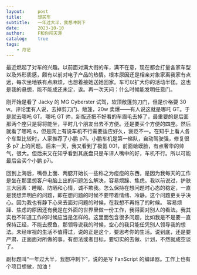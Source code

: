 ```yaml
---
layout:     post
title:      想买车
subtitle:   一年过大半，我想冲刺下
date:       2023-10-10
author:     F和你闯天涯
catalog:    true
tags:
    - 月记
---
```


最近燃起了对车的兴趣。以前面对满大街的车，满不在意，现在都会打量各家车型以及外形质感，颇有以前对电子产品的热情。根本原因还是相亲对象家离我家有点远，每次坐地铁有点麻烦，也想着接她送她回家。车可以扩大你的活动半径。这也是我的悬想，能不能成还未定，诶。再一次天问：什么时候能发明任意门。

刚开始是看了 Jacky 的 MG Cyberster 试驾，软顶敞篷剪刀门，但是价格要 30 w。评论里有人说，去掉剪刀门、敞篷，20w 卖爆——有人说这就是哪吒 GT。于是就去哪吒 GT。哪吒 GT 帅，新版还把不好看的车眉毛去掉了，最重要的是后面那两个座只是将将能坐，平时几个朋友出去不方便。还是要买个方便的四座。然后就看了哪吒 s，但是网上有说车机不行需要适应好久，褒贬不一。在知乎上看人各个车型比较时，人家推荐了小鹏 p7i。小鹏车机是第一梯队，自动驾驶强，修复很多 p7 上的问题。后来一天，我又看到了极氪 001，前面蛤蟆脸，有点奢华的帅气，很大。但后来又在知乎看到其底盘只是车评人嘴中的好，车机不行。所以可能最后会买个小鹏 p7i。

回到上海后，嘴唇上面、两腮开始长一些称之为痘痘的东西，是因为我每天的工作是坐在那里想客户电脑上出的问题怎么解决，容易烦躁、焦虑。我以前说过，护肤三大因素：睡眠、防晒和心情，诚不欺我。怎么保持在想问题时心态的稳定，一直是我想弄明白的问题，即在想问题的时候不要带着情绪、冷静。这个问题更关乎决心。因为我也有静下心来去面对问题的时候，在我想不再拖了的时候。
容易烦躁、焦虑的原因还有我是在外面的世界里做一份工作，我得面对别人的看法。我其实也不知道工作的时候应当是怎样的。这里面包含很多问题，比如我是不是要一直保持正经，不能去摸鱼，那领导说我的时候，空心的我只能任凭别人领导我的想法。未经审视的生活不值得过，说的正是这个，要思考你的生活。说到底，还是要严肃、正面面对所做的事。有想法或者目标，要切实的去做、计划，不然就成空谈了。

副标题叫“一年过大半，我想冲刺下”，说的是写 FanScript 的编译器。工作上也有个项目想做，加油！